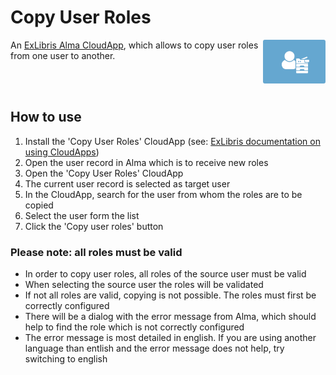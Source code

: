 
# Copy User Roles
<img align="right" src="./cloudapp/src/assets/app-icon.png" width="100" style="border-radius: 3px">

An [ExLibris Alma CloudApp](https://developers.exlibrisgroup.com/cloudapps/), which allows to copy user roles from one user to another.

<br>
<br>

## How to use
1. Install the 'Copy User Roles' CloudApp (see: [ExLibris documentation on using CloudApps](https://knowledge.exlibrisgroup.com/Alma/Product_Documentation/010Alma_Online_Help_(English)/050Administration/050Configuring_General_Alma_Functions/Configuring_Cloud_Apps#Using_Cloud_Apps))
1. Open the user record in Alma which is to receive new roles
1. Open the 'Copy User Roles' CloudApp
1. The current user record is selected as target user
1. In the CloudApp, search for the user from whom the roles are to be copied
1. Select the user form the list
1. Click the 'Copy user roles' button

### Please note: all roles must be valid
* In order to copy user roles, all roles of the source user must be valid
* When selecting the source user the roles will be validated
* If not all roles are valid, copying is not possible. The roles must first be correctly configured
* There will be a dialog with the error message from Alma, which should help to find the role which is not correctly configured
* The error message is most detailed in english. If you are using another language than entlish and the error message does not help, try switching to english